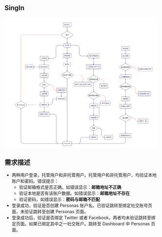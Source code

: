 ## SingIn

<a data-fancybox  href="imges/Register.png">![imges/Register.png](imges/Register.png)</a>





##  需求描述

- 两种用户登录，托管用户和非托管用户。托管用户和非托管用户，均验证本地账户和密码。错误提示：
  - 验证邮箱格式是否正确。如错误显示：**邮箱地址不正确**
  - 验证本地是否有该账户数据。如错误显示：**邮箱地址不存在**
  - 验证密码，如错误显示：**密码与邮箱不匹配**
- 登录成功，验证是否创建 Personas 账户名，已验证跳转至绑定社交账号页面，未验证跳转至创建 Personas 页面。
- 登录成功后，验证是否绑定 Twitter 或者 Facebook，两者均未验证跳转至绑定页面。如果已绑定其中之一社交账户。跳转至 Dashboard 中 Personas 页面。

